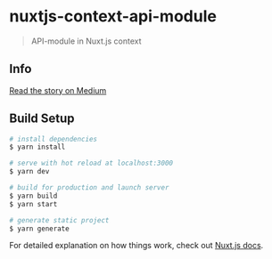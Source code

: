 # nuxtjs-context-api-module

> API-module in Nuxt.js context

## Info
[Read the story on Medium](https://medium.com/@shamatienko.yaroslav/api-calls-from-nuxt-js-context-b3e1a796ca50)

## Build Setup

``` bash
# install dependencies
$ yarn install

# serve with hot reload at localhost:3000
$ yarn dev

# build for production and launch server
$ yarn build
$ yarn start

# generate static project
$ yarn generate
```

For detailed explanation on how things work, check out [Nuxt.js docs](https://nuxtjs.org).
